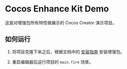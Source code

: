 # Cocos Enhance Kit Demo

这是对增强包所有特性做展示的 Cocos Creator 演示项目。

## 如何运行

1. 将项目克隆下来之后，根据文档中的 [安装指南](https://smallmain.gitee.io/cocos-enhance-kit/docs/installation-guide/installation-intro) 安装增强包。

2. 重启编辑器后运行项目的 `main.fire` 场景。
